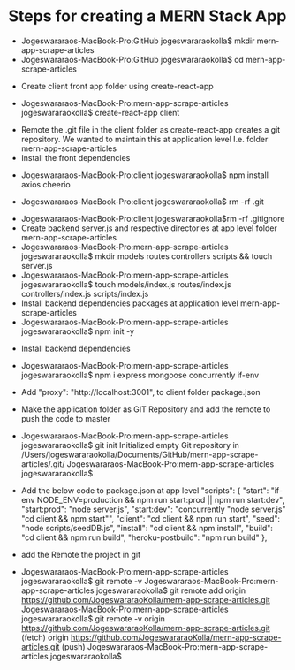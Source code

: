 # Steps for creating a MERN Stack App

- Jogeswararaos-MacBook-Pro:GitHub jogeswararaokolla\$ mkdir mern-app-scrape-articles
- Jogeswararaos-MacBook-Pro:GitHub jogeswararaokolla\$ cd mern-app-scrape-articles

* Create client front app folder using create-react-app

- Jogeswararaos-MacBook-Pro:mern-app-scrape-articles jogeswararaokolla\$ create-react-app client

* Remote the .git file in the client folder as create-react-app creates a git repository.
  We wanted to maintain this at application level I.e. folder mern-app-scrape-articles
* Install the front dependencies

- Jogeswararaos-MacBook-Pro:client jogeswararaokolla\$ npm install axios cheerio

* Jogeswararaos-MacBook-Pro:client jogeswararaokolla\$ rm -rf .git

- Jogeswararaos-MacBook-Pro:client jogeswararaokolla\$rm -rf .gitignore
- Create backend server.js and respective directories at app level folder mern-app-scrape-articles
- Jogeswararaos-MacBook-Pro:mern-app-scrape-articles jogeswararaokolla\$ mkdir models routes controllers scripts && touch server.js
- Jogeswararaos-MacBook-Pro:mern-app-scrape-articles jogeswararaokolla\$ touch models/index.js routes/index.js controllers/index.js scripts/index.js
- Install backend dependencies packages at application level mern-app-scrape-articles
- Jogeswararaos-MacBook-Pro:mern-app-scrape-articles jogeswararaokolla\$ npm init -y

* Install backend dependencies

- Jogeswararaos-MacBook-Pro:mern-app-scrape-articles jogeswararaokolla\$ npm i express mongoose concurrently if-env

- Add "proxy": "http://localhost:3001", to client folder package.json

* Make the application folder as GIT Repository and add the remote to push the code to master

- Jogeswararaos-MacBook-Pro:mern-app-scrape-articles jogeswararaokolla$ git init
Initialized empty Git repository in /Users/jogeswararaokolla/Documents/GitHub/mern-app-scrape-articles/.git/
Jogeswararaos-MacBook-Pro:mern-app-scrape-articles jogeswararaokolla$

- Add the below code to package.json at app level
  "scripts": {
  "start": "if-env NODE_ENV=production && npm run start:prod || npm run start:dev",
  "start:prod": "node server.js",
  "start:dev": "concurrently \"node server.js\" \"cd client && npm start\"",
  "client": "cd client && npm run start",
  "seed": "node scripts/seedDB.js",
  "install": "cd client && npm install",
  "build": "cd client && npm run build",
  "heroku-postbuild": "npm run build"
  },

* add the Remote the project in git

- Jogeswararaos-MacBook-Pro:mern-app-scrape-articles jogeswararaokolla$ git remote -v 
Jogeswararaos-MacBook-Pro:mern-app-scrape-articles jogeswararaokolla$ git remote add origin https://github.com/JogeswararaoKolla/mern-app-scrape-articles.git
  Jogeswararaos-MacBook-Pro:mern-app-scrape-articles jogeswararaokolla$ git remote -v 
origin	https://github.com/JogeswararaoKolla/mern-app-scrape-articles.git (fetch)
origin	https://github.com/JogeswararaoKolla/mern-app-scrape-articles.git (push)
Jogeswararaos-MacBook-Pro:mern-app-scrape-articles jogeswararaokolla$
